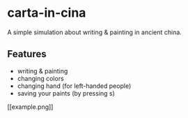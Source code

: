 # carta-in-cina

A simple simulation about writing & painting in ancient china.

## Features
- writing & painting
- changing colors
- changing hand (for left-handed people)
- saving your paints (by pressing s)

[[example.png]]
